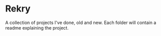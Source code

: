 # Rekry
A collection of projects I've done, old and new. Each folder will contain a readme explaining the project.
